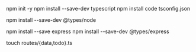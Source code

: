npm init -y
npm install --save-dev typescript 
npm install
code tsconfig.json

npm install --save-dev  @types/node

npm install --save express 
npm install --save-dev @types/express

touch routes/{data,todo}.ts
